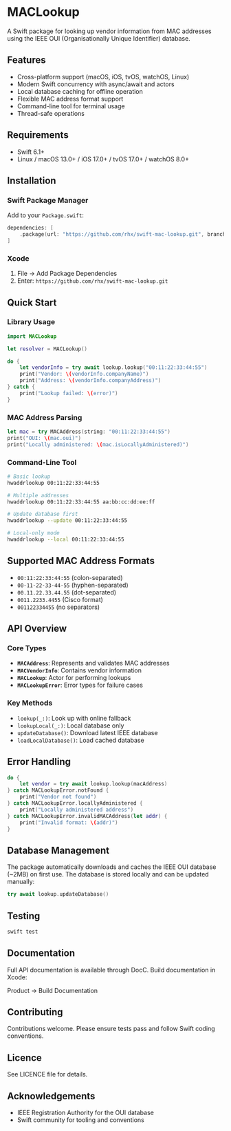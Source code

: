 # MACLookup

A Swift package for looking up vendor information from MAC addresses using the IEEE OUI (Organisationally Unique Identifier) database.

## Features

- Cross-platform support (macOS, iOS, tvOS, watchOS, Linux)
- Modern Swift concurrency with async/await and actors
- Local database caching for offline operation
- Flexible MAC address format support
- Command-line tool for terminal usage
- Thread-safe operations

## Requirements

- Swift 6.1+
- Linux / macOS 13.0+ / iOS 17.0+ / tvOS 17.0+ / watchOS 8.0+

## Installation

### Swift Package Manager

Add to your `Package.swift`:

```swift
dependencies: [
    .package(url: "https://github.com/rhx/swift-mac-lookup.git", branch: "main")
]
```

### Xcode

1. File → Add Package Dependencies
2. Enter: `https://github.com/rhx/swift-mac-lookup.git`

## Quick Start

### Library Usage

```swift
import MACLookup

let resolver = MACLookup()

do {
    let vendorInfo = try await lookup.lookup("00:11:22:33:44:55")
    print("Vendor: \(vendorInfo.companyName)")
    print("Address: \(vendorInfo.companyAddress)")
} catch {
    print("Lookup failed: \(error)")
}
```

### MAC Address Parsing

```swift
let mac = try MACAddress(string: "00:11:22:33:44:55")
print("OUI: \(mac.oui)")
print("Locally administered: \(mac.isLocallyAdministered)")
```

### Command-Line Tool

```bash
# Basic lookup
hwaddrlookup 00:11:22:33:44:55

# Multiple addresses
hwaddrlookup 00:11:22:33:44:55 aa:bb:cc:dd:ee:ff

# Update database first
hwaddrlookup --update 00:11:22:33:44:55

# Local-only mode
hwaddrlookup --local 00:11:22:33:44:55
```

## Supported MAC Address Formats

- `00:11:22:33:44:55` (colon-separated)
- `00-11-22-33-44-55` (hyphen-separated)
- `00.11.22.33.44.55` (dot-separated)
- `0011.2233.4455` (Cisco format)
- `001122334455` (no separators)

## API Overview

### Core Types

- **`MACAddress`**: Represents and validates MAC addresses
- **`MACVendorInfo`**: Contains vendor information
- **`MACLookup`**: Actor for performing lookups
- **`MACLookupError`**: Error types for failure cases

### Key Methods

- `lookup(_:)`: Look up with online fallback
- `lookupLocal(_:)`: Local database only
- `updateDatabase()`: Download latest IEEE database
- `loadLocalDatabase()`: Load cached database

## Error Handling

```swift
do {
    let vendor = try await lookup.lookup(macAddress)
} catch MACLookupError.notFound {
    print("Vendor not found")
} catch MACLookupError.locallyAdministered {
    print("Locally administered address")
} catch MACLookupError.invalidMACAddress(let addr) {
    print("Invalid format: \(addr)")
}
```

## Database Management

The package automatically downloads and caches the IEEE OUI database (~2MB) on first use. The database is stored locally and can be updated manually:

```swift
try await lookup.updateDatabase()
```

## Testing

```bash
swift test
```

## Documentation

Full API documentation is available through DocC. Build documentation in Xcode:

Product → Build Documentation

## Contributing

Contributions welcome. Please ensure tests pass and follow Swift coding conventions.

## Licence

See LICENCE file for details.

## Acknowledgements

- IEEE Registration Authority for the OUI database
- Swift community for tooling and conventions